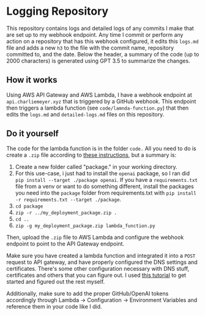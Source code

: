 # Logging Repository

This repository contains logs and detailed logs of any commits I make that are set up to my webhook endpoint. Any time I commit or perform any action on a repository that has this webhook configured, it edits this `logs.md` file and adds a new `h3` to the file with the commit name, repository committed to, and the date. Below the header, a summary of the code (up to 2000 characters) is generated using GPT 3.5 to summarize the changes.

## How it works

Using AWS API Gateway and AWS Lambda, I have a webhook endpoint at `api.charliemeyer.xyz` that is triggered by a GitHub webhook. This endpoint then triggers a lambda function (see `code/lamnda-function.py`) that then edits the `logs.md` and `detailed-logs.md` files on this repository.

## Do it yourself 

The code for the lambda function is in the folder `code.` All you need to do is create a `.zip` file according to [these instructions](https://docs.aws.amazon.com/lambda/latest/dg/python-package.html), but a summary is:

1. Create a new folder called "package." in your working directory.
1. For this use-case, i just had to install the `openai` package, so I ran did `pip install --target ./package openai`. If you have a `requirements.txt` file from a venv or want to do something different, install the packages you need into the `package` folder from requirements.txt with `pip install -r requirements.txt --target ./package`. 
1. `cd package`
1. `zip -r ../my_deployment_package.zip .`
1. `cd ..`
1. `zip -g my_deployment_package.zip lambda_function.py`

Then, upload the `.zip` file to AWS Lambda and configure the webhook endpoint to point to the API Gateway endpoint.

Make sure you have created a lambda function and integrated it into a `POST` request to API gateway, and have properly configured the DNS settings and certificates. There's some other configuration necessary with DNS stuff, certificates and others that you can figure out. I used [this tutorial](https://www.youtube.com/watch?v=ESei6XQ7dMg) to get started and figured out the rest myself.

Additionally, make sure to add the proper GitHub/OpenAI tokens accordingly through Lambda -> Configuration -> Environment Variables and reference them in your code like I did. 






